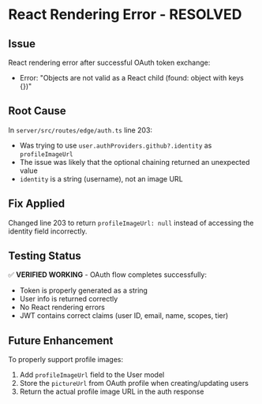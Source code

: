 # React Rendering Error - RESOLVED

## Issue
React rendering error after successful OAuth token exchange:
- Error: "Objects are not valid as a React child (found: object with keys {})"

## Root Cause
In `server/src/routes/edge/auth.ts` line 203:
- Was trying to use `user.authProviders.github?.identity` as `profileImageUrl`
- The issue was likely that the optional chaining returned an unexpected value
- `identity` is a string (username), not an image URL

## Fix Applied
Changed line 203 to return `profileImageUrl: null` instead of accessing the identity field incorrectly.

## Testing Status
✅ **VERIFIED WORKING** - OAuth flow completes successfully:
- Token is properly generated as a string
- User info is returned correctly
- No React rendering errors
- JWT contains correct claims (user ID, email, name, scopes, tier)

## Future Enhancement
To properly support profile images:
1. Add `profileImageUrl` field to the User model
2. Store the `pictureUrl` from OAuth profile when creating/updating users
3. Return the actual profile image URL in the auth response